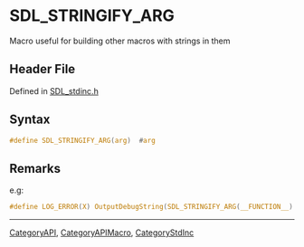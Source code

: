# SDL_STRINGIFY_ARG

Macro useful for building other macros with strings in them

## Header File

Defined in [SDL_stdinc.h](https://github.com/libsdl-org/SDL/blob/SDL2/include/SDL_stdinc.h)

## Syntax

```c
#define SDL_STRINGIFY_ARG(arg)  #arg
```

## Remarks

e.g:

```c
#define LOG_ERROR(X) OutputDebugString(SDL_STRINGIFY_ARG(__FUNCTION__) ": " X "\n")
```





----
[CategoryAPI](CategoryAPI), [CategoryAPIMacro](CategoryAPIMacro), [CategoryStdInc](CategoryStdInc)

